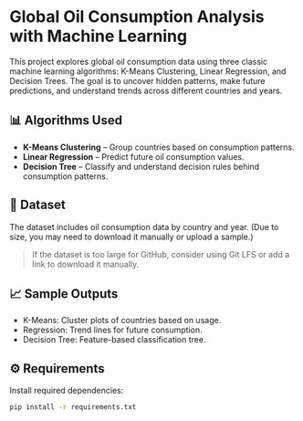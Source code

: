 # Global Oil Consumption Analysis with Machine Learning

This project explores global oil consumption data using three classic machine learning algorithms: K-Means Clustering, Linear Regression, and Decision Trees. The goal is to uncover hidden patterns, make future predictions, and understand trends across different countries and years.

## 📊 Algorithms Used

- **K-Means Clustering** – Group countries based on consumption patterns.
- **Linear Regression** – Predict future oil consumption values.
- **Decision Tree** – Classify and understand decision rules behind consumption patterns.


## 🧪 Dataset

The dataset includes oil consumption data by country and year. (Due to size, you may need to download it manually or upload a sample.)

> If the dataset is too large for GitHub, consider using Git LFS or add a link to download it manually.

## 📈 Sample Outputs

- K-Means: Cluster plots of countries based on usage.
- Regression: Trend lines for future consumption.
- Decision Tree: Feature-based classification tree.

## ⚙️ Requirements

Install required dependencies:

```bash
pip install -r requirements.txt

